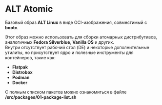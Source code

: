 # ALT Atomic

Базовый образ **ALT Linux** в виде OCI-изображения, совместимый с **bootc**.

Этот образ можно использовать для сборки атомарных дистрибутивов, аналогичных **Fedora Silverblue**, **Vanilla OS** и других.  
Внутри отсутствует рабочий стол (DE) и некоторые дополнительные утилиты, но присутствует ядро и полезные инструменты для контейнеров, такие как:

- **Flatpak**
- **Distrobox**
- **Podman**
- **Docker**

С полным списком пакетов можно ознакомиться в файле **/src/packages/01-package-list.sh**